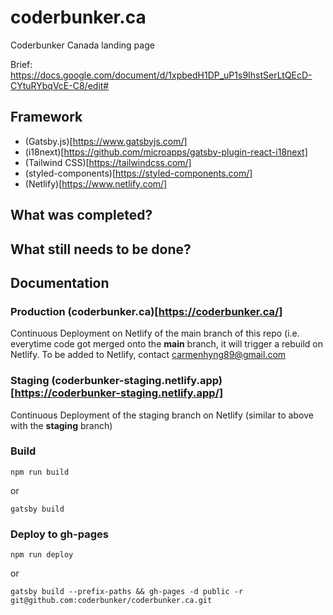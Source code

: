 # coderbunker.ca
Coderbunker Canada landing page

Brief: https://docs.google.com/document/d/1xpbedH1DP_uP1s9IhstSerLtQEcD-CYtuRYbqVcE-C8/edit#


## Framework

* (Gatsby.js)[https://www.gatsbyjs.com/]
* (i18next)[https://github.com/microapps/gatsby-plugin-react-i18next]
* (Tailwind CSS)[https://tailwindcss.com/]
* (styled-components)[https://styled-components.com/]
* (Netlify)[https://www.netlify.com/]

## What was completed?


## What still needs to be done?


## Documentation

### Production (coderbunker.ca)[https://coderbunker.ca/]

Continuous Deployment on Netlify of the main branch of this repo (i.e. everytime code got merged onto the **main** branch, it will trigger a rebuild on Netlify.
To be added to Netlify, contact carmenhyng89@gmail.com

### Staging (coderbunker-staging.netlify.app)[https://coderbunker-staging.netlify.app/]

Continuous Deployment of the staging branch on Netlify (similar to above with the **staging** branch)

### Build
```
npm run build
```
or
```
gatsby build
```
### Deploy to gh-pages
```
npm run deploy
```
or
```
gatsby build --prefix-paths && gh-pages -d public -r git@github.com:coderbunker/coderbunker.ca.git
```
